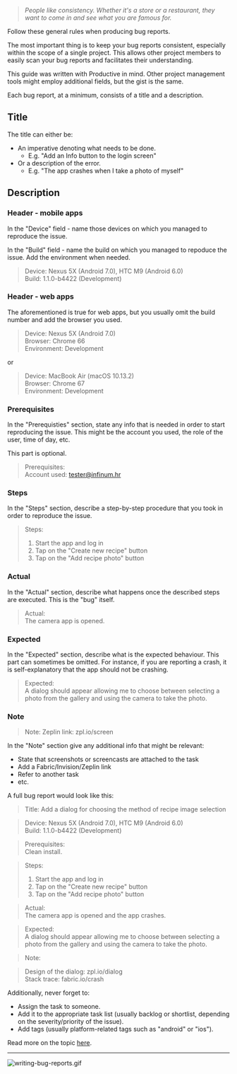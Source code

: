 > *People like consistency. Whether it's a store or a restaurant, they want to come in and see what you are famous for.*

Follow these general rules when producing bug reports.

The most important thing is to keep your bug reports consistent, especially within the scope of a single project. This allows other project members to easily scan your bug reports and facilitates their understanding.

This guide was written with Productive in mind. Other project management tools might employ additional fields, but the gist is the same.

Each bug report, at a minimum, consists of a title and a description.

## Title

The title can either be:

- An imperative denoting what needs to be done.
	- E.g. "Add an Info button to the login screen"
- Or a description of the error.
	- E.g. "The app crashes when I take a photo of myself"

## Description

### Header - mobile apps

In the "Device" field - name those devices on which you managed to reproduce the issue.

In the "Build" field - name the build on which you managed to repoduce the issue. Add the environment when needed.

> Device: Nexus 5X (Android 7.0), HTC M9 (Android 6.0)   
> Build: 1.1.0-b4422 (Development)

### Header - web apps

The aforementioned is true for web apps, but you usually omit the build number and add the browser you used.

> Device: Nexus 5X (Android 7.0)  
> Browser: Chrome 66    
> Environment: Development

or

> Device: MacBook Air (macOS 10.13.2)  
> Browser: Chrome 67  
> Environment: Development    

### Prerequisites

In the "Prerequisties" section, state any info that is needed in order to start reproducing the issue. This might be the account you used, the role of the user, time of day, etc. 

This part is optional.

> Prerequisites:  
> Account used: <tester@infinum.hr>

### Steps

In the "Steps" section, describe a step-by-step procedure that you took in order to reproduce the issue.

> Steps:  
> 1. Start the app and log in  
> 2. Tap on the "Create new recipe" button  
> 3. Tap on the "Add recipe photo" button  

### Actual

In the "Actual" section, describe what happens once the described steps are executed. This is the "bug" itself.

> Actual:  
> The camera app is opened.

### Expected

In the "Expected" section, describe what is the expected behaviour. This part can sometimes be omitted. For instance, if you are reporting a crash, it is self-explanatory that the app should not be crashing.

> Expected:  
> A dialog should appear allowing me to choose between selecting a photo from the gallery and using the camera to take the photo.

### Note
> Note:
> Zeplin link: zpl.io/screen

In the "Note" section give any additional info that might be relevant: 

- State that screenshots or screencasts are attached to the task
- Add a Fabric/Invision/Zeplin link
- Refer to another task
- etc.

A full bug report would look like this:

> Title: Add a dialog for choosing the method of recipe image selection

> Device: Nexus 5X (Android 7.0), HTC M9 (Android 6.0)   
> Build: 1.1.0-b4422 (Development)

> Prerequisites:  
Clean install.

> Steps:  
> 1. Start the app and log in  
> 2. Tap on the "Create new recipe" button  
> 3. Tap on the "Add recipe photo" button

> Actual:  
> The camera app is opened and the app crashes.

> Expected:  
> A dialog should appear allowing me to choose between selecting a photo from the gallery and using the camera to take the photo.

> Note:  

> Design of the dialog: zpl.io/dialog      
> Stack trace: fabric.io/crash

Additionally, never forget to:   

- Assign the task to someone.
- Add it to the appropriate task list (usually backlog or shortlist, depending on the severity/priority of the issue).
- Add tags (usually platform-related tags such as "android" or "ios").

Read more on the topic [here](https://infinum.co/the-capsized-eight/how-not-to-suck-at-writing-bug-reports).

---

![writing-bug-reports.gif](/img/writing-bug-reports.gif)
